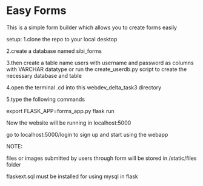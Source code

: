 # Easy Forms

This is a simple form builder which allows you to create forms easily

setup:
1.clone the repo to your local desktop

2.create a database named sibi_forms

3.then create a table name users with username and password as columns with VARCHAR datatype
or
run the create_userdb.py script to create the necessary database and table 

4.open the terminal .cd into this webdev_delta_task3 directory

5.type the following commands
  
  export FLASK_APP=forms_app.py
  flask run
  
 
 Now the website will be running in localhost:5000
 
 go to localhost:5000/login to sign up and start using the webapp
 

NOTE:

files or images submitted by users through form will be stored in /static/files folder

flaskext.sql must be installed for using mysql in flask
 
 
 

